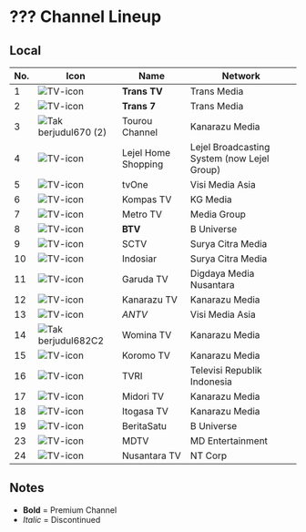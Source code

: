 # ??? Channel Lineup
## Local
No. | Icon | Name | Network
-- | -- | -- | --
1 | ![TV-icon](https://github.com/user-attachments/assets/0d3e3170-d7e8-420a-be43-bcaa016cb2be) | **Trans TV** | Trans Media
2 | ![TV-icon](https://github.com/user-attachments/assets/0d3e3170-d7e8-420a-be43-bcaa016cb2be) | **Trans 7** | Trans Media
3 | ![Tak berjudul670 (2)](https://github.com/user-attachments/assets/ff6ae96a-20b7-4ff1-a750-7240231b4628) | Tourou Channel | Kanarazu Media
4 | ![TV-icon](https://github.com/user-attachments/assets/0d3e3170-d7e8-420a-be43-bcaa016cb2be) | Lejel Home Shopping | Lejel Broadcasting System (now Lejel Group)
5 | ![TV-icon](https://github.com/user-attachments/assets/0d3e3170-d7e8-420a-be43-bcaa016cb2be) | tvOne | Visi Media Asia
6 | ![TV-icon](https://github.com/user-attachments/assets/0d3e3170-d7e8-420a-be43-bcaa016cb2be) | Kompas TV | KG Media
7 | ![TV-icon](https://github.com/user-attachments/assets/0d3e3170-d7e8-420a-be43-bcaa016cb2be) | Metro TV | Media Group
8 | ![TV-icon](https://github.com/user-attachments/assets/0d3e3170-d7e8-420a-be43-bcaa016cb2be) | **BTV** | B Universe
9 | ![TV-icon](https://github.com/user-attachments/assets/0d3e3170-d7e8-420a-be43-bcaa016cb2be) | SCTV | Surya Citra Media
10 | ![TV-icon](https://github.com/user-attachments/assets/0d3e3170-d7e8-420a-be43-bcaa016cb2be) | Indosiar | Surya Citra Media
11 | ![TV-icon](https://github.com/user-attachments/assets/0d3e3170-d7e8-420a-be43-bcaa016cb2be) | Garuda TV | Digdaya Media Nusantara
12 | ![TV-icon](https://github.com/user-attachments/assets/0d3e3170-d7e8-420a-be43-bcaa016cb2be) | Kanarazu TV | Kanarazu Media
13 | ![TV-icon](https://github.com/user-attachments/assets/0d3e3170-d7e8-420a-be43-bcaa016cb2be) | _ANTV_ | Visi Media Asia
14 | ![Tak berjudul682C2](https://github.com/user-attachments/assets/e7ba6f74-6fdd-4c16-ae1d-8410ac468676) | Womina TV | Kanarazu Media
15 | ![TV-icon](https://github.com/user-attachments/assets/0d3e3170-d7e8-420a-be43-bcaa016cb2be) | Koromo TV | Kanarazu Media
16 | ![TV-icon](https://github.com/user-attachments/assets/0d3e3170-d7e8-420a-be43-bcaa016cb2be) | TVRI | Televisi Republik Indonesia
17 | ![TV-icon](https://github.com/user-attachments/assets/0d3e3170-d7e8-420a-be43-bcaa016cb2be) | Midori TV | Kanarazu Media
18 | ![TV-icon](https://github.com/user-attachments/assets/0d3e3170-d7e8-420a-be43-bcaa016cb2be) | Itogasa TV | Kanarazu Media
19 | ![TV-icon](https://github.com/user-attachments/assets/0d3e3170-d7e8-420a-be43-bcaa016cb2be) | BeritaSatu | B Universe
23 | ![TV-icon](https://github.com/user-attachments/assets/0d3e3170-d7e8-420a-be43-bcaa016cb2be) | MDTV | MD Entertainment
24 | ![TV-icon](https://github.com/user-attachments/assets/0d3e3170-d7e8-420a-be43-bcaa016cb2be) | Nusantara TV | NT Corp
## Notes
* **Bold** = Premium Channel
* _Italic_ = Discontinued
